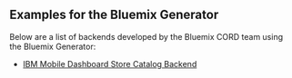 ## Examples for the Bluemix Generator

Below are a list of backends developed by the Bluemix CORD team using the Bluemix Generator:

* [IBM Mobile Dashboard Store Catalog Backend](https://github.com/ibm-bluemix-mobile-services/mobiledashboard-storecatalog-backend)
